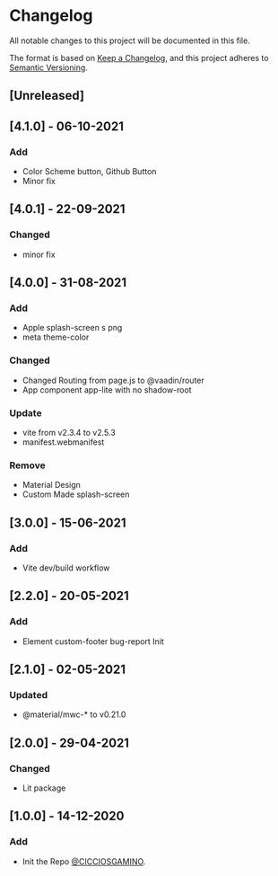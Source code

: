 # Changelog
All notable changes to this project will be documented in this file.

The format is based on [Keep a Changelog](https://keepachangelog.com/en/1.0.0/),
and this project adheres to [Semantic Versioning](https://semver.org/spec/v2.0.0.html).

## [Unreleased]

## [4.1.0] - 06-10-2021
### Add
  - Color Scheme button, Github Button
  - Minor fix

## [4.0.1] - 22-09-2021
### Changed
  - minor fix

## [4.0.0] - 31-08-2021
### Add
  - Apple splash-screen s png
  - meta theme-color
### Changed
  - Changed Routing from page.js to @vaadin/router
  - App component app-lite with no shadow-root
### Update
  - vite from v2.3.4 to v2.5.3
  - manifest.webmanifest
### Remove
  - Material Design
  - Custom Made splash-screen

## [3.0.0] - 15-06-2021
### Add
  - Vite dev/build workflow

## [2.2.0] - 20-05-2021
### Add
  - Element custom-footer bug-report Init

## [2.1.0] - 02-05-2021
### Updated 
  - @material/mwc-* to v0.21.0

## [2.0.0] - 29-04-2021
### Changed
  - Lit package

## [1.0.0] - 14-12-2020
### Add
- Init the Repo [@CICCIOSGAMINO](https://github.com/CICCIOSGAMINO).